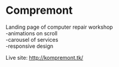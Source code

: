 # Compremont
Landing page of computer repair workshop  
-animations on scroll   
-carousel of services  
-responsive design  

Live site: http://kompremont.tk/

